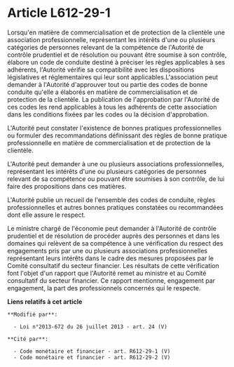 # Article L612-29-1

Lorsqu'en matière de commercialisation et de protection de la clientèle une association professionnelle, représentant les
intérêts d'une ou plusieurs catégories de personnes relevant de la compétence de l'Autorité de contrôle prudentiel et de
résolution ou pouvant être soumise à son contrôle, élabore un code de conduite destiné à préciser les règles applicables à
ses adhérents, l'Autorité vérifie sa compatibilité avec les dispositions législatives et réglementaires qui leur sont
applicables.L'association peut demander à l'Autorité d'approuver tout ou partie des codes de bonne conduite qu'elle a
élaborés en matière de commercialisation et de protection de la clientèle. La publication de l'approbation par l'Autorité de
ces codes les rend applicables à tous les adhérents de cette association dans les conditions fixées par les codes ou la
décision d'approbation. 

L'Autorité peut constater l'existence de bonnes pratiques professionnelles ou formuler des recommandations définissant des
règles de bonne pratique professionnelle en matière de commercialisation et de protection de la clientèle. 

L'Autorité peut demander à une ou plusieurs associations professionnelles, représentant les intérêts d'une ou plusieurs
catégories de personnes relevant de sa compétence ou pouvant être soumises à son contrôle, de lui faire des propositions dans
ces matières. 

L'Autorité publie un recueil de l'ensemble des codes de conduite, règles professionnelles et autres bonnes pratiques
constatées ou recommandées dont elle assure le respect. 

Le ministre chargé de l'économie peut demander à l'Autorité de contrôle prudentiel et de résolution de procéder auprès des
personnes et dans les domaines qui relèvent de sa compétence à une vérification du respect des engagements pris par une ou
plusieurs associations professionnelles représentant leurs intérêts dans le cadre des mesures proposées par le Comité
consultatif du secteur financier. Les résultats de cette vérification font l'objet d'un rapport que l'Autorité remet au
ministre et au Comité consultatif du secteur financier. Ce rapport mentionne, engagement par engagement, la part des
professionnels concernés qui le respecte.

**Liens relatifs à cet article**

	**Modifié par**:

	  - Loi n°2013-672 du 26 juillet 2013 - art. 24 (V)

	**Cité par**:

	  - Code monétaire et financier - art. R612-29-1 (V)
	  - Code monétaire et financier - art. R612-29-2 (V)
